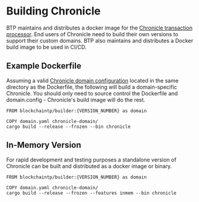# Building Chronicle

BTP maintains and distributes a docker image for the
[Chronicle transaction processor](./chronicle_architecture.md#transaction-processor).
End users of Chronicle need to build their own versions to support
their custom domains. BTP also maintains and distributes a Docker build
image to be used in CI/CD.

## Example Dockerfile

Assuming a valid [Chronicle domain configuration](./domain_modelling.md) located
in the same directory as the Dockerfile, the following will build a
domain-specific Chronicle. You should only need to source control the Dockerfile
and domain.config - Chronicle's build image will do the rest.

```docker
FROM blockchaintp/builder:{VERSION_NUMBER} as domain

COPY domain.yaml chronicle-domain/
cargo build --release --frozen --bin chronicle
```

## In-Memory Version

For rapid development and testing purposes a standalone version of Chronicle
can be built and distributed as a docker image or binary.

```docker
FROM blockchaintp/builder:{VERSION_NUMBER} as domain

COPY domain.yaml chronicle-domain/
cargo build --release --frozen --features inmem --bin chronicle
```
